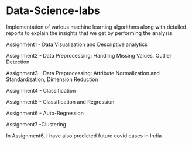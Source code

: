 # Data-Science-labs

Implementation of various machine learning algorithms along with detailed reports to explain the insights that we get by performing the analysis

Assignment1 - Data Visualization and Descriptive analytics

Assignment2 - Data Preprocessing: Handling Missing Values, Outlier Detection

Assignment3 - Data Preprocessing: Attribute Normalization and Standardization, Dimension Reduction

Assignment4 - Classification

Assignment5 - Classification and Regression

Assignment6 - Auto-Regression

Assignment7 -Clustering

In Assignment6, I have also predicted future covid cases in India
